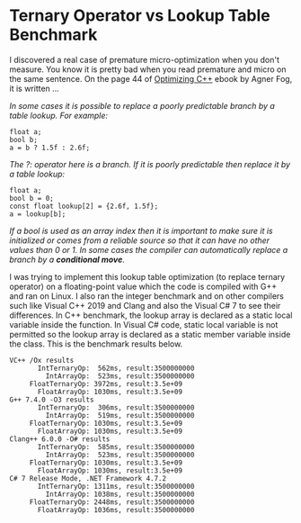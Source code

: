 # Ternary Operator vs Lookup Table Benchmark

I discovered a real case of premature micro-optimization when you don't measure. You know it is pretty bad when you read premature and micro on the same sentence. On the page 44 of [Optimizing C++](https://www.agner.org/optimize/optimizing_cpp.pdf) ebook by Agner Fog, it is written ...

*In some cases it is possible to replace a poorly predictable branch by a table lookup. For example:*

``` 
float a;
bool b;
a = b ? 1.5f : 2.6f;
```
 
*The ?: operator here is a branch. If it is poorly predictable then replace it by a table lookup:*
 
```
float a;
bool b = 0;
const float lookup[2] = {2.6f, 1.5f};
a = lookup[b];
```
 
*If a bool is used as an array index then it is important to make sure it is initialized or comes from a reliable source so that it can have no other values than 0 or 1. In some cases the compiler can automatically replace a branch by a **conditional move**.*

I was trying to implement this lookup table optimization (to replace ternary operator) on a floating-point value which the code is compiled with G++ and ran on Linux. I also ran the integer benchmark and on other compilers such like Visual C++ 2019 and Clang and also the Visual C# 7 to see their differences. In C++ benchmark, the lookup array is declared as a static local variable inside the function. In Visual C# code, static local variable is not permitted so the lookup array is declared as a static member variable inside the class. This is the benchmark results below.

```
VC++ /Ox results
       IntTernaryOp:  562ms, result:3500000000
         IntArrayOp:  523ms, result:3500000000
     FloatTernaryOp: 3972ms, result:3.5e+09
       FloatArrayOp: 1030ms, result:3.5e+09
G++ 7.4.0 -O3 results
       IntTernaryOp:  306ms, result:3500000000
         IntArrayOp:  519ms, result:3500000000
     FloatTernaryOp: 1030ms, result:3.5e+09
       FloatArrayOp: 1030ms, result:3.5e+09
Clang++ 6.0.0 -O# results
       IntTernaryOp:  585ms, result:3500000000
         IntArrayOp:  523ms, result:3500000000
     FloatTernaryOp: 1030ms, result:3.5e+09
       FloatArrayOp: 1030ms, result:3.5e+09
C# 7 Release Mode, .NET Framework 4.7.2
       IntTernaryOp: 1311ms, result:3500000000
         IntArrayOp: 1038ms, result:3500000000
     FloatTernaryOp: 2448ms, result:3500000000
       FloatArrayOp: 1036ms, result:3500000000
```

